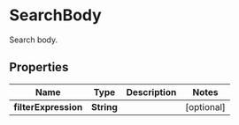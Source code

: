 

# SearchBody

Search body.

## Properties

| Name | Type | Description | Notes |
|------------ | ------------- | ------------- | -------------|
|**filterExpression** | **String** |  |  [optional] |



